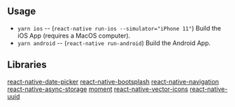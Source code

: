 ## Usage

- `yarn ios` -- (`react-native run-ios --simulator="iPhone 11"`) Build the iOS App (requires a MacOS computer).
- `yarn android` -- (`react-native run-android`) Build the Android App.

## Libraries
[react-native-date-picker](https://github.com/henninghall/react-native-date-picker)
[react-native-bootsplash](https://github.com/zoontek/react-native-bootsplash)
[react-native-navigation](https://reactnavigation.org/docs/getting-started/)
[react-native-async-storage](https://github.com/react-native-async-storage/async-storage)
[moment](https://momentjs.com/docs/)
[react-native-vector-icons](https://github.com/oblador/react-native-vector-icons)
[react-native-uuid](https://github.com/eugenehp/react-native-uuid)

